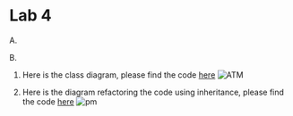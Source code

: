 # Lab 4

A. 

B.


1. Here is the class diagram, please find the code [here](/lab3/lesson03/labs/prob2/)
![ATM](property.png "ATM")

1. Here is the diagram refactoring the code using inheritance, please find the code [here](/lab3/lesson03/labs/prob3/)
![pm](pm.png "pm")